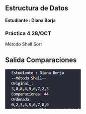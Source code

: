 ## Estructura de Datos

**Estudiante : Diana Borja**

### Práctica 4  28/OCT
Método Shell Sort 

## Salida Comparaciones
![Resultado de Ejecución](assets/comparaciones.png)

